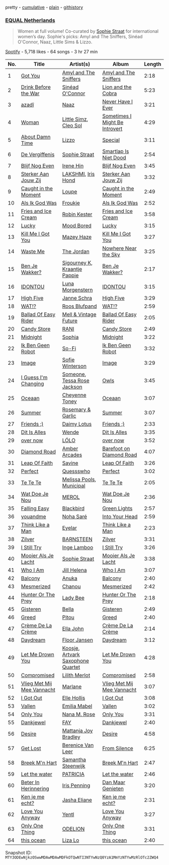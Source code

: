 pretty - [cumulative](/playlists/cumulative/37i9dQZF1DXaXn0hGbmLLg.md) - [plain](/playlists/plain/37i9dQZF1DXaXn0hGbmLLg) - [githistory](https://github.githistory.xyz/mackorone/spotify-playlist-archive/blob/main/playlists/plain/37i9dQZF1DXaXn0hGbmLLg)

### [EQUAL Netherlands](https://open.spotify.com/playlist/37i9dQZF1DXaXn0hGbmLLg)

> Women at full volume! Co\-curated by <a href="spotify:artist:6SU1jFBqw4tZJQDT8iQ6Nw">Sophie Straat</a> for international women’s day\. Sophie's picks:  Amyl and The Sniffers, Sinéad O'Connor, Naaz, Little Sims & Lizzo.

[Spotify](https://open.spotify.com/user/spotify) - 5,718 likes - 64 songs - 3 hr 27 min

| No. | Title | Artist(s) | Album | Length |
|---|---|---|---|---|
| 1 | [Got You](https://open.spotify.com/track/26EvVb7HxLt5fVXtNRzUEw) | [Amyl and The Sniffers](https://open.spotify.com/artist/3NqV2DJoAWsjl787bWaHW7) | [Amyl and The Sniffers](https://open.spotify.com/album/5d5j7Qr9OYZNFWy5fmSmLo) | 2:18 |
| 2 | [Drink Before the War](https://open.spotify.com/track/5Bmc87iF3wRWGyDbzcMrG3) | [Sinéad O'Connor](https://open.spotify.com/artist/4sD9znwiVFx9cgRPZ42aQ1) | [Lion and the Cobra](https://open.spotify.com/album/5dVe3a5ld9uJC4VlpAXoJ6) | 5:23 |
| 3 | [azadî](https://open.spotify.com/track/2gvkB8CJK87BoZabgpX6yA) | [Naaz](https://open.spotify.com/artist/736HGQRGr9rjG4VmmSpkz8) | [Never Have I Ever](https://open.spotify.com/album/4L5tor0HyYP2RiZ3iIhXWi) | 3:21 |
| 4 | [Woman](https://open.spotify.com/track/60GM1mA58L7SYD1bLQXBho) | [Little Simz](https://open.spotify.com/artist/6eXZu6O7nAUA5z6vLV8NKI), [Cleo Sol](https://open.spotify.com/artist/3ETLPQkcEd7z4k3IbZmXMq) | [Sometimes I Might Be Introvert](https://open.spotify.com/album/4nOym5RKE8Opauf3rMxPAW) | 4:29 |
| 5 | [About Damn Time](https://open.spotify.com/track/6HMtHNpW6YPi1hrw9tgF8P) | [Lizzo](https://open.spotify.com/artist/56oDRnqbIiwx4mymNEv7dS) | [Special](https://open.spotify.com/album/1NgFBv1PxMG1zhFDW1OrRr) | 3:11 |
| 6 | [De Vergiffenis](https://open.spotify.com/track/112BxBbiiPs82A4B99v18s) | [Sophie Straat](https://open.spotify.com/artist/6SU1jFBqw4tZJQDT8iQ6Nw) | [Smartlap Is Niet Dood](https://open.spotify.com/album/7F7cYFNO6ly7iBjYBaVQtA) | 2:54 |
| 7 | [Blijf Nog Even](https://open.spotify.com/track/1HjMwU04KY9TEeNG4MRC3S) | [Irene Hin](https://open.spotify.com/artist/1nn5bv6HhgES2y2qXam8ej) | [Blijf Nog Even](https://open.spotify.com/album/51tulVCxklGWd6DXqAtmIZ) | 3:45 |
| 8 | [Sterker Aan Jouw Zij](https://open.spotify.com/track/6exOnXSrSeRXD7SQHPo4ob) | [LAKSHMI](https://open.spotify.com/artist/3PSaVjQnbHmuOKLBbFVxuW), [Iris Hond](https://open.spotify.com/artist/1F3I9lXbjp3zfI8F9Ayhk5) | [Sterker Aan Jouw Zij](https://open.spotify.com/album/0evbHjDpdYx2JjODZtB665) | 3:32 |
| 9 | [Caught in the Moment](https://open.spotify.com/track/5rG3DY9m1qxdr3jYSgPlJF) | [Loupe](https://open.spotify.com/artist/23n2oObsIrvqtcOVwhyT3o) | [Caught in the Moment](https://open.spotify.com/album/30UswNsDzEdhRmYM9rZBJJ) | 2:49 |
| 10 | [Als Ik God Was](https://open.spotify.com/track/2MZrYnUf8qYIDuKaQeH5u8) | [Froukje](https://open.spotify.com/artist/0uBVyPbLZRDNEBiA4fZUlp) | [Als Ik God Was](https://open.spotify.com/album/3nqQbZABmtHrz6T7coZ4QG) | 2:52 |
| 11 | [Fries and Ice Cream](https://open.spotify.com/track/1tOvRdklrlcwdJkJeW2KLr) | [Robin Kester](https://open.spotify.com/artist/43FIX6vzpqRHK1VXQmRlKE) | [Fries and Ice Cream](https://open.spotify.com/album/6JxS6ojQVy8STjYavWwg3b) | 3:58 |
| 12 | [Lucky](https://open.spotify.com/track/1xbC6A2a6ecO9wcAkB1sc3) | [Mood Bored](https://open.spotify.com/artist/3MrcMcqcIqymHOmn3hhpIu) | [Lucky](https://open.spotify.com/album/3ha1LSA4HRtpmA6bLhM6tJ) | 3:15 |
| 13 | [Kill Me I Got You](https://open.spotify.com/track/5NnEkdprwHGbvVGoxICy7r) | [Mazey Haze](https://open.spotify.com/artist/4SGpTxsJIAuKXibC2ql1aL) | [Kill Me I Got You](https://open.spotify.com/album/34HV7rrNfEn06jSAILnyDx) | 3:27 |
| 14 | [Waste Me](https://open.spotify.com/track/5j7xAAC6wM40T7AI6aweHt) | [The Jordan](https://open.spotify.com/artist/7uV6WztwBfEmbGrVPANEaW) | [Nowhere Near the Sky](https://open.spotify.com/album/3IUhNyQcjQvhcPGufNPgdG) | 3:25 |
| 15 | [Ben Je Wakker?](https://open.spotify.com/track/3ibGc2PLDs46Qa5FU870di) | [Sigourney K](https://open.spotify.com/artist/0JgazfmeUqlV0HSXvs7kvj), [Kraantje Pappie](https://open.spotify.com/artist/5yDkaiPTFbHGWCMXAEBt5Q) | [Ben Je Wakker?](https://open.spotify.com/album/6IVj4qgirdMuRZC70CAmc4) | 2:17 |
| 16 | [IDONTOU](https://open.spotify.com/track/1ja5sVyLJ3EKU4A3wWS6e9) | [Luna Morgenstern](https://open.spotify.com/artist/3Ei4Zm5sKiLabWKEd8hfRh) | [IDONTOU](https://open.spotify.com/album/5zT6kg7TYPHcgDhTLv1ubA) | 3:15 |
| 17 | [High Five](https://open.spotify.com/track/1KNfDol8Thjs1dNXPPppBy) | [Janne Schra](https://open.spotify.com/artist/7IGk0iXhaPjqvQF4Zi2R2K) | [High Five](https://open.spotify.com/album/3G3sIi4NccAcwsZwUC537k) | 3:29 |
| 18 | [WAT!?](https://open.spotify.com/track/4NZ29Y2q6L1XrlyzXk8eOl) | [Roos Blufpand](https://open.spotify.com/artist/7J2a0SEgW7QaRHUIGjqgFC) | [WAT!?](https://open.spotify.com/album/2zNuNFvXXIKshKYcZTBdle) | 2:59 |
| 19 | [Ballad Of Easy Rider](https://open.spotify.com/track/5Nn8SPmzJUV3xUZFBdFjcV) | [Mell & Vintage Future](https://open.spotify.com/artist/0gP5wSp6he2gUcPa5gunV8) | [Ballad Of Easy Rider](https://open.spotify.com/album/0QQxEoiKi7sgUjlAzjTQCS) | 2:05 |
| 20 | [Candy Store](https://open.spotify.com/track/4InU1LZamm5PbCso8ttQJx) | [RANI](https://open.spotify.com/artist/3SYnDj7btg9gFY7ps8m5d5) | [Candy Store](https://open.spotify.com/album/6TykQyorYzB76eYARhIMHB) | 2:49 |
| 21 | [Midnight](https://open.spotify.com/track/2HEudAZWEH9NsygtkWXs5s) | [Sophia](https://open.spotify.com/artist/4dI2I5YRyIvaVQksYnx9Zd) | [Midnight](https://open.spotify.com/album/453z5Es9h6XsvPCZWKzYdf) | 3:22 |
| 22 | [Ik Ben Geen Robot](https://open.spotify.com/track/6zs6UGl9VNHrU4daT2Ewbl) | [So\-Fi](https://open.spotify.com/artist/6TIw842G1nVz2xEhU9YlBs) | [Ik Ben Geen Robot](https://open.spotify.com/album/6kdVkLvzvX41DcBpgqEgKU) | 3:32 |
| 23 | [Image](https://open.spotify.com/track/25HyFZvHV3N7SxdVeKL2Up) | [Sofie Winterson](https://open.spotify.com/artist/5pKrorYHoVt088MOxEhNLg) | [Image](https://open.spotify.com/album/0nMzzVe3jX4pfeq0adYecG) | 3:29 |
| 24 | [I Guess I'm Changing](https://open.spotify.com/track/5L3rpiNX2gByWGrVxcT0Ja) | [Someone](https://open.spotify.com/artist/28pJPOOQTi0RQiZbkmLvfE), [Tessa Rose Jackson](https://open.spotify.com/artist/1GkgfQAfu2FBxcmwKAOOiJ) | [Owls](https://open.spotify.com/album/69SYB8DtD3w7GuWHVBlpyP) | 3:45 |
| 25 | [Oceaan](https://open.spotify.com/track/6JXQqhnF6ACLhMPXCF64rM) | [Cheyenne Toney](https://open.spotify.com/artist/1sTs8GU5lgBiANf1OypPp8) | [Oceaan](https://open.spotify.com/album/6wkRFzlwXWQWMyAtWyAvWi) | 3:07 |
| 26 | [Summer](https://open.spotify.com/track/1llDpXM2Ix0GCi2Rx1FQZq) | [Rosemary & Garlic](https://open.spotify.com/artist/7MZvYitgCWAOaKjxdm2S17) | [Summer](https://open.spotify.com/album/0kQH2ATD7f47TmhG0lSJkN) | 3:07 |
| 27 | [Friends ;\)](https://open.spotify.com/track/49SNbAIw8fVt05OzBArbr7) | [Daimy Lotus](https://open.spotify.com/artist/0st9WYbAji9jWuubd0HGDL) | [Friends ;\)](https://open.spotify.com/album/5CrUfeMnviNo7PA8j3lMDk) | 2:33 |
| 28 | [Dit Is Alles](https://open.spotify.com/track/5au9uaIhhA51N27U68JXve) | [Wende](https://open.spotify.com/artist/3SCB3V2d5Loauz5tfo6Y5G) | [Dit Is Alles](https://open.spotify.com/album/2MwKnMone5os6yTkqCWxXG) | 3:35 |
| 29 | [over now](https://open.spotify.com/track/4OstNipkR3GHv5CsVnr3uu) | [LÓLO](https://open.spotify.com/artist/0aG04cKU8HN1jdsM0d9q3U) | [over now](https://open.spotify.com/album/0U5JgeEBGJeQcrWwR9zWM0) | 3:52 |
| 30 | [Diamond Road](https://open.spotify.com/track/7DztPoPmmFsvL1N1XKCD9l) | [Amber Arcades](https://open.spotify.com/artist/0JVbYQsgLAgLkcHfmg4lxv) | [Barefoot on Diamond Road](https://open.spotify.com/album/1uTzn1xr5SSfSbleIvP9At) | 4:07 |
| 31 | [Leap Of Faith](https://open.spotify.com/track/01a7LTYpdceGcfRbOI2aN7) | [Savine](https://open.spotify.com/artist/7n0hWtsxPEDc5ZjuKvbybc) | [Leap Of Faith](https://open.spotify.com/album/7b8MzBFxoAU3NlJcMAggJc) | 3:26 |
| 32 | [Perfect](https://open.spotify.com/track/5II9sxBAPumEcpYQ3azCcT) | [Quessswho](https://open.spotify.com/artist/4Q23rm8jYyd2ft6Cm1MhwJ) | [Perfect](https://open.spotify.com/album/1PyesUCvtqfk5Jq4jSoq6D) | 3:02 |
| 33 | [Te Te Te](https://open.spotify.com/track/3ZlKn5vonH5ZsjFmqTX7Fz) | [Melissa Pools](https://open.spotify.com/artist/3ZKTIDG2YvVYr9EogB9KpW), [Municipal](https://open.spotify.com/artist/16Kr9q5VCyDw6elRITKlC6) | [Te Te Te](https://open.spotify.com/album/6esL5oB9V7xYIOmM5c1ua2) | 2:05 |
| 34 | [Wat Doe Je Nou](https://open.spotify.com/track/2U1cBksfUvDB5YoVj0gdms) | [MEROL](https://open.spotify.com/artist/7J41Q5hdwuBgyVo7zGhPhO) | [Wat Doe Je Nou](https://open.spotify.com/album/34LFiUIgmU2Bp4YfF9CjI4) | 2:36 |
| 35 | [Falling Easy](https://open.spotify.com/track/4s0eEqOyR0ybLtBo5fkPB6) | [Blackbird](https://open.spotify.com/artist/5SU9mZVaI9pRXgXmIhG1fL) | [Green Lights](https://open.spotify.com/album/0pIx3rjKDxor7Uza8remku) | 2:57 |
| 36 | [youandme](https://open.spotify.com/track/51mffAss4N5q3VVkLR02TE) | [Noha Saré](https://open.spotify.com/artist/2r3TXsrjx7eICwgL0Bk2l7) | [Into Your Head](https://open.spotify.com/album/1YgODoJinZO2aL2Zhqtv6r) | 2:59 |
| 37 | [Think Like a Man](https://open.spotify.com/track/2B8mUd56xLH7vGmKbiwnee) | [Eyelar](https://open.spotify.com/artist/3u4qXYRgHgU7YtjZt9sduX) | [Think Like a Man](https://open.spotify.com/album/4pNE931yJKwQvvJw0JJRzj) | 2:23 |
| 38 | [Zilver](https://open.spotify.com/track/1kBqF2rRhxk6ho9lbU39e1) | [BARNSTEEN](https://open.spotify.com/artist/0OqM9K8DOCzx6dU8ZzIUcF) | [Zilver](https://open.spotify.com/album/70IsaZdOyxGPnCNKngX2jO) | 3:31 |
| 39 | [I Still Try](https://open.spotify.com/track/2kCk1LyDUsfRgKkAVVMZsx) | [Inge Lamboo](https://open.spotify.com/artist/6XpM8vftkvjA114GyLB8hz) | [I Still Try](https://open.spotify.com/album/6oW0mm6oC1vONGqAuopO1s) | 3:26 |
| 40 | [Mooier Als Je Lacht](https://open.spotify.com/track/0DJ1GDJ7PQkNdHFeFfdV2E) | [Sophie Straat](https://open.spotify.com/artist/6SU1jFBqw4tZJQDT8iQ6Nw) | [Mooier Als Je Lacht](https://open.spotify.com/album/35IrJEnHoJZo7BueWiI3XL) | 3:38 |
| 41 | [Who I Am](https://open.spotify.com/track/2c7u6BjqFwSnqRMYoXNFZ4) | [Jill Helena](https://open.spotify.com/artist/4hCMhrFWQfy1Lif1KFkm2S) | [Who I Am](https://open.spotify.com/album/0h3pzACFLyfXcTXWzF0rqW) | 3:07 |
| 42 | [Balcony](https://open.spotify.com/track/2IS5TQnd26IKxRg7cewEdO) | [Anuka](https://open.spotify.com/artist/4tp1pUIwgLWIIIIOo1yPYp) | [Balcony](https://open.spotify.com/album/695ukF8LGhGU4pagxtsxFc) | 2:40 |
| 43 | [Mesmerized](https://open.spotify.com/track/1b1gHZRofxSPvnEcjMjRbW) | [Chanou](https://open.spotify.com/artist/1wLOlcmOMs7q9HzLQkVlXT) | [Mesmerized](https://open.spotify.com/album/0jdl8h8IZavF2pxtsfOiax) | 2:42 |
| 44 | [Hunter Or The Prey](https://open.spotify.com/track/3WkMvoNPgM9KHgYaC3rITF) | [Lady Bee](https://open.spotify.com/artist/5WuoHUDzojO8oto22ahnwN) | [Hunter Or The Prey](https://open.spotify.com/album/40YG31bEZwvb9vSsUIXEL8) | 2:18 |
| 45 | [Gisteren](https://open.spotify.com/track/0gfqlkHkcMSSGR30LPh6fU) | [Bella](https://open.spotify.com/artist/4ny2jX3s8drdHQJv2UMrzi) | [Gisteren](https://open.spotify.com/album/2xQk3QajPTmckopzAkMF41) | 2:49 |
| 46 | [Greed](https://open.spotify.com/track/0LstteouF1VaY2qXZD4gNR) | [Pitou](https://open.spotify.com/artist/27aUOc2h4pz72oZen497Va) | [Greed](https://open.spotify.com/album/0L5HIc7lduaSPFKvNIbnNt) | 2:40 |
| 47 | [Crème De La Crème](https://open.spotify.com/track/1vBEHTjBxPRdjjjiWmNbwH) | [Ella John](https://open.spotify.com/artist/6bVNf3ejcCAVNod0LT1mC9) | [Crème De La Crème](https://open.spotify.com/album/0zR14ERXjXDPbpKWCzAhpx) | 2:14 |
| 48 | [Daydream](https://open.spotify.com/track/4a0Jck9k4vIdJJF8J1HECZ) | [Floor Jansen](https://open.spotify.com/artist/2ZNTJ9Bu9QMJwBboMSpQgJ) | [Daydream](https://open.spotify.com/album/3KQxfptOyCUIjLcnckSDD8) | 3:12 |
| 49 | [Let Me Drown You](https://open.spotify.com/track/5lf2S2nfBnebGmJiYlt8JF) | [Koosje](https://open.spotify.com/artist/1HkSjS5rzNg402IoG8RlEp), [Artvark Saxophone Quartet](https://open.spotify.com/artist/4Hbx0YJ3AOimjLob7GYRly) | [Let Me Drown You](https://open.spotify.com/album/1UvFezBaGY7FNxUZTAXybe) | 4:28 |
| 50 | [Compromised](https://open.spotify.com/track/0wQHBv0crqBcbkKqwg65J0) | [Lilith Merlot](https://open.spotify.com/artist/1aj2btWZXYFQP5KhTKGO0s) | [Compromised](https://open.spotify.com/album/3LiGOQ1RaeeGtBkhn0807e) | 2:58 |
| 51 | [Vlieg Met Mij Mee Vannacht](https://open.spotify.com/track/0sw8xxEjU9jzXWrbDtGx0r) | [Marlane](https://open.spotify.com/artist/5kqIUI0aXHIVZofHKUSPYk) | [Vlieg Met Mij Mee Vannacht](https://open.spotify.com/album/6c0T6EyQpPwHonAGFaM9c3) | 3:07 |
| 52 | [I Got Out](https://open.spotify.com/track/1hwgM28NE9SnJ30RzjUOBg) | [Elle Hollis](https://open.spotify.com/artist/5ZCeCsLU92i1Uv75rarNNn) | [I Got Out](https://open.spotify.com/album/4XQlwqLcTmeQbusmasghI6) | 3:08 |
| 53 | [Vallen](https://open.spotify.com/track/41eqyX8AkVLck2y8WE3y5j) | [Emilia Mabel](https://open.spotify.com/artist/5ui9cV71wlarlXk0uKYWVV) | [Vallen](https://open.spotify.com/album/5yjHp3FxUjwGgb6MWQHDFW) | 3:02 |
| 54 | [Only You](https://open.spotify.com/track/4FvLKbcWxrlLJMt22h1LsS) | [Nana M\. Rose](https://open.spotify.com/artist/11vVr1ilkEZxce5560jPmC) | [Only You](https://open.spotify.com/album/5XDHAQz6BNkw24l8mhpqVd) | 3:31 |
| 55 | [Dankjewel](https://open.spotify.com/track/6qlsnYLcPkZFxv0t2Koko8) | [FAY](https://open.spotify.com/artist/2rYvyXWazKzVHanTL5GyCE) | [Dankjewel](https://open.spotify.com/album/4et19MNXHj4zo9e9IGCJlW) | 2:40 |
| 56 | [Desire](https://open.spotify.com/track/5vuOY89Toj7pBC2YhLG8rX) | [Mattanja Joy Bradley](https://open.spotify.com/artist/6u9tyg6IXImKbuB5J12ush) | [Desire](https://open.spotify.com/album/351qO6P8FcABXFsYPUfdDf) | 4:58 |
| 57 | [Get Lost](https://open.spotify.com/track/3BwIaQjEY7Dn3hTYsrZtQf) | [Berenice Van Leer](https://open.spotify.com/artist/05WEW3kd5mLRHs3xtUF6t9) | [From Silence](https://open.spotify.com/album/1A0EOOBIBUvol8Et2UwVZa) | 6:25 |
| 58 | [Breek M'n Hart](https://open.spotify.com/track/0hOx46FJAbzeuBqlUubq2T) | [Samantha Steenwijk](https://open.spotify.com/artist/74KdLwJ1opjUx5tahaMZo8) | [Breek M'n Hart](https://open.spotify.com/album/6Wn1IzgFHLzCYfr8CyWI8m) | 2:47 |
| 59 | [Let the water](https://open.spotify.com/track/5jeMnboqYeKqONwtUydt48) | [PATRICIA](https://open.spotify.com/artist/2TFgq6bfYqFO0UgSumClOm) | [Let the water](https://open.spotify.com/album/1d6QAlOP8vgELsO3321HDi) | 2:46 |
| 60 | [Beter In Herinnering](https://open.spotify.com/track/02vnlVFETKHKazMICFvJWA) | [Iris Penning](https://open.spotify.com/artist/44MTZ4Gl4TGilst3cCDq9G) | [Dan Maar Genieten](https://open.spotify.com/album/0P1ywNbYXVAXt5zca1EIsm) | 3:20 |
| 61 | [Ken je me echt?](https://open.spotify.com/track/11BOXiBJ9hM9erY3hnTkfZ) | [Jasha Eliane](https://open.spotify.com/artist/6aY6UyadP2c9dOcc8kIkRU) | [Ken je me echt?](https://open.spotify.com/album/280oVRVlp50h1SWdiFmTuL) | 2:31 |
| 62 | [Love You Anyway](https://open.spotify.com/track/4pBgP0SMlISqbYqrrO3AoP) | [Yentl](https://open.spotify.com/artist/6M2IE7XTPYn2pzfhpnDyWE) | [Love You Anyway](https://open.spotify.com/album/5r8vJlLWt9fYIMgSd0suZX) | 3:27 |
| 63 | [Only One Thing](https://open.spotify.com/track/3jlExIbiRMuPjGsOlYMLi1) | [ODELION](https://open.spotify.com/artist/4qF2Tb4wqXB3wrBqYk3Kfn) | [Only One Thing](https://open.spotify.com/album/37ZLRmvLqz0OPeEieHEofX) | 3:31 |
| 64 | [this ocean](https://open.spotify.com/track/3T5esD7s8UEMQOVO8MzUML) | [Liza Lo](https://open.spotify.com/artist/1o2NiIe5jFTvLsv7gCMhMH) | [this ocean](https://open.spotify.com/album/2lwxhmMjuukxB46Mb7AIMY) | 2:40 |

Snapshot ID: `MTY3ODEwNjkzOSwwMDAwMDAwMDFkOTQwNTI3NTYwNzQ0YzA1MmYzNTYwMzRlOTc2ZWQ4`
